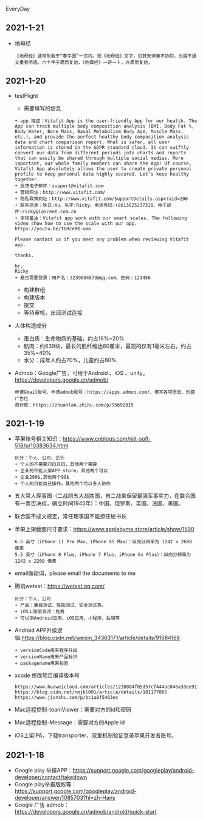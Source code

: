 EveryDay
## 2021-1-21

+ 地母经

  ```
  《地母经》通常附载于“春牛图”一页内。观《地母经》文字，见其失律兼不协韵，当属不通文墨者所造。六十甲子周而复始，《地母经》一诗一卜，亦周而复始，
  ```
## 2021-1-20

+ testFlight 

  - 需要填写的信息

  ```
  + app 描述：Vitafit App is the user-friendly App for our health. The App can track multiple body composition analysis (BMI, Body Fat %, Body Water, Bone Mass, Basal Metabolism Body Age, Muscle Mass, etc.), and provide the perfect healthy body composition analysis data and chart comparison report. What is safer, all user information is stored in the GDPR standard cloud. It can swiftly convert our data from different periods into charts and reports that can easily be shared through multiple social medias. More important, our whole family members can share the App! Of course, Vitafit App absolutely allows the user to create private personal profile to keep personal data highly secured. Let’s keep healthy together.
  + 反馈电子邮件：support@vitafit.com
  + 营销网址：http://www.vitafit.com/
  + 隐私政策网址：http://www.vitafit.com/SupportDetails.aspx?aid=206
  + 联系信息：姓氏:Xu、名字:Ricky、电话号码:+8613825237318、电子邮件:ricky@iascent.com.cn
  + 审核备注：Vitafit app work with our smart scales. The following video show how to use the scale with our app.
  https://youtu.be/tGHce8K-umo
  
  Please contact us if you meet any problem when reviewing Vitafit app.
  
  thanks.
  
  br,
  Ricky
  + 是否需要登录：用户名：3239084573@qq.com、密码：123456
  
  ```

  - 构建群组
  - 构建版本
  - 提交
  - 等待审核，出现测试连接

+ 人体构造成分

  - 蛋白质：生命物质的基础，约占16%~20%
  - 肌肉：约639块，最长的肌纤维达60厘米，最短的仅有1毫米左右。约占35%~40%
  - 水分：成年人约占70%，儿童约占80%

+ Admob：Google广告，可用于Android 、iOS 、unity。https://developers.google.cn/admob/

  ```
  申请Gmail账号、申请admob账号：https://apps.admob.com/、填写各项信息、创建广告位
  首付款：https://zhuanlan.zhihu.com/p/95692815
  ```

## 2021-1-19

+ 苹果账号相关知识：https://www.cnblogs.com/niit-soft-518/p/10383634.html

  ```
  区分：个人、公司、企业
  + 个人的不需要邓白氏码，其他两个需要
  + 企业的不能上架APP store，其他两个可以
  + 企业299$,其他两个99$
  + 个人的只能自己操作，其他两个可以多人协作
  ```

+ 五大常人理事国（二战的五大战胜国，自二战来保留最强军事实力，在联合国有一票否决权，确立时间1945年）：中国、俄罗斯、英国、法国、美国。

+ 联合国不成文规定，常任理事国不能担任秘书长

+ 苹果上架截图尺寸要求：https://www.applebyme.store/article/show/1590

  ```
  6.5 英寸（iPhone 11 Pro Max、iPhone XS Max）：纵向分辨率为 1242 x 2688 像素
  5.5 英寸（iPhone 8 Plus、iPhone 7 Plus、iPhone 6s Plus）：纵向分辨率为 1242 x 2208 像素
  ```

+ email做动词，please email the documents to me

+ 腾讯wetest：https://wetest.qq.com/

  ```
  区分：个人、公司
  + 产品：兼容测试、性能测试、安全测试等。
  + iOS上架前测试：免费
  + 可以测Android应用、iOS应用、小程序、后端等
  ```

+ Android APP升级逻辑:https://blog.csdn.net/weixin_34363171/article/details/91684168

  ```
  + versionCode用来程序升级
  + versionName用来产品标识
  + packagename用来校验
  ```

+ xcode 修改项目编译版本号

  ```
  https://www.huaweicloud.com/articles/1238804f05d57cf444ac046a33ee9116.html
  https://blog.csdn.net/nmjkl001/article/details/101177805
  https://www.jianshu.com/p/bc1a8f5463ec
  ```

+ Mac远程控制-teamViewer：需要对方的id和密码
+ Mac远程控制-Message：需要对方的Apple id
+ iOS上架IPA，下载transporter，双重机制验证登录苹果开发者账号。


## 2021-1-18

+ Google play 举报APP：https://support.google.com/googleplay/android-developer/contact/takedown
+ Google play举报版权等：https://support.google.com/googleplay/android-developer/answer/1085703?hl=zh-Hans
+ Google 广告 admob：https://developers.google.cn/admob/android/quick-start




